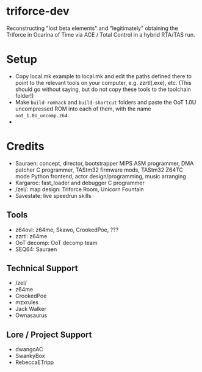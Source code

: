 # triforce-dev

Reconstructing "lost beta elements" and "legitimately" obtaining the Triforce in Ocarina of Time via ACE / Total Control in a hybrid RTA/TAS run.


# Setup

- Copy local.mk.example to local.mk and edit the paths defined there to point to the relevant tools on your computer, e.g. zzrtl(.exe), etc. (This should go without saying, but do not copy these tools to the toolchain folder!)
- Make `build-romhack` and `build-shortcut` folders and paste the OoT 1.0U uncompressed ROM into each of them, with the name `oot_1.0U_uncomp.z64`.
- 


# Credits

- Sauraen: concept, director, bootstrapper MIPS ASM programmer, DMA patcher C programmer, TAStm32 firmware mods, TAStm32 Z64TC mode Python frontend, actor design/programming, music arranging
- Kargaroc: fast_loader and debugger C programmer
- /zel/: map design: Triforce Room, Unicorn Fountain
- Savestate: live speedrun skills

## Tools

- z64ovl: z64me, Skawo, CrookedPoe, ???
- zzrtl: z64me
- OoT decomp: OoT decomp team
- SEQ64: Sauraen

## Technical Support

- /zel/
- z64me
- CrookedPoe
- mzxrules
- Jack Walker
- Ownasaurus

## Lore / Project Support

- dwangoAC
- SwankyBox
- RebeccaETripp
